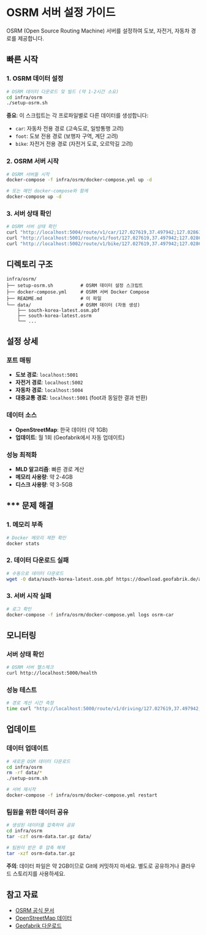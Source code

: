 # OSRM 서버 설정 가이드

OSRM (Open Source Routing Machine) 서버를 설정하여 도보, 자전거, 자동차 경로를 제공합니다.

## 빠른 시작

### 1. OSRM 데이터 설정

```bash
# OSRM 데이터 다운로드 및 빌드 (약 1-2시간 소요)
cd infra/osrm
./setup-osrm.sh
```

**중요**: 이 스크립트는 각 프로파일별로 다른 데이터를 생성합니다:

- `car`: 자동차 전용 경로 (고속도로, 일방통행 고려)
- `foot`: 도보 전용 경로 (보행자 구역, 계단 고려)
- `bike`: 자전거 전용 경로 (자전거 도로, 오르막길 고려)

### 2. OSRM 서버 시작

```bash
# OSRM 서버들 시작
docker-compose -f infra/osrm/docker-compose.yml up -d

# 또는 메인 docker-compose와 함께
docker-compose up -d
```

### 3. 서버 상태 확인

```bash
# OSRM 서버 상태 확인
curl "http://localhost:5004/route/v1/car/127.027619,37.497942;127.028619,37.498942"
curl "http://localhost:5001/route/v1/foot/127.027619,37.497942;127.028619,37.498942"
curl "http://localhost:5002/route/v1/bike/127.027619,37.497942;127.028619,37.498942"
```

## 디렉토리 구조

```
infra/osrm/
├── setup-osrm.sh          # OSRM 데이터 설정 스크립트
├── docker-compose.yml     # OSRM 서버 Docker Compose
├── README.md              # 이 파일
└── data/                  # OSRM 데이터 (자동 생성)
    ├── south-korea-latest.osm.pbf
    ├── south-korea-latest.osrm
    └── ...
```

## 설정 상세

### 포트 매핑

- **도보 경로**: `localhost:5001`
- **자전거 경로**: `localhost:5002`
- **자동차 경로**: `localhost:5004`
- **대중교통 경로**: `localhost:5001` (foot과 동일한 결과 반환)

### 데이터 소스

- **OpenStreetMap**: 한국 데이터 (약 1GB)
- **업데이트**: 월 1회 (Geofabrik에서 자동 업데이트)

### 성능 최적화

- **MLD 알고리즘**: 빠른 경로 계산
- **메모리 사용량**: 약 2-4GB
- **디스크 사용량**: 약 3-5GB

## *** 문제 해결

### 1. 메모리 부족

```bash
# Docker 메모리 제한 확인
docker stats
```

### 2. 데이터 다운로드 실패

```bash
# 수동으로 데이터 다운로드
wget -O data/south-korea-latest.osm.pbf https://download.geofabrik.de/asia/south-korea-latest.osm.pbf
```

### 3. 서버 시작 실패

```bash
# 로그 확인
docker-compose -f infra/osrm/docker-compose.yml logs osrm-car
```

## 모니터링

### 서버 상태 확인

```bash
# OSRM 서버 헬스체크
curl http://localhost:5000/health
```

### 성능 테스트

```bash
# 경로 계산 시간 측정
time curl "http://localhost:5000/route/v1/driving/127.027619,37.497942;127.028619,37.498942"
```

## 업데이트

### 데이터 업데이트

```bash
# 새로운 OSM 데이터 다운로드
cd infra/osrm
rm -rf data/*
./setup-osrm.sh

# 서버 재시작
docker-compose -f infra/osrm/docker-compose.yml restart
```

### 팀원을 위한 데이터 공유

```bash
# 생성된 데이터를 압축하여 공유
cd infra/osrm
tar -czf osrm-data.tar.gz data/

# 팀원이 받은 후 압축 해제
tar -xzf osrm-data.tar.gz
```

**주의**: 데이터 파일은 약 2GB이므로 Git에 커밋하지 마세요. 별도로 공유하거나 클라우드 스토리지를 사용하세요.

## 참고 자료

- [OSRM 공식 문서](https://project-osrm.org/)
- [OpenStreetMap 데이터](https://www.openstreetmap.org/)
- [Geofabrik 다운로드](https://download.geofabrik.de/)
